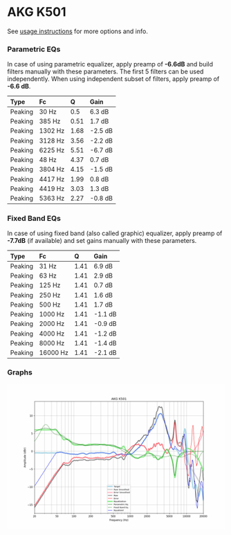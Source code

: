 # AKG K501
See [usage instructions](https://github.com/jaakkopasanen/AutoEq#usage) for more options and info.

### Parametric EQs
In case of using parametric equalizer, apply preamp of **-6.6dB** and build filters manually
with these parameters. The first 5 filters can be used independently.
When using independent subset of filters, apply preamp of **-6.6 dB**.

| Type    | Fc      |    Q | Gain    |
|:--------|:--------|:-----|:--------|
| Peaking | 30 Hz   | 0.5  | 6.3 dB  |
| Peaking | 385 Hz  | 0.51 | 1.7 dB  |
| Peaking | 1302 Hz | 1.68 | -2.5 dB |
| Peaking | 3128 Hz | 3.56 | -2.2 dB |
| Peaking | 6225 Hz | 5.51 | -6.7 dB |
| Peaking | 48 Hz   | 4.37 | 0.7 dB  |
| Peaking | 3804 Hz | 4.15 | -1.5 dB |
| Peaking | 4417 Hz | 1.99 | 0.8 dB  |
| Peaking | 4419 Hz | 3.03 | 1.3 dB  |
| Peaking | 5363 Hz | 2.27 | -0.8 dB |

### Fixed Band EQs
In case of using fixed band (also called graphic) equalizer, apply preamp of **-7.7dB**
(if available) and set gains manually with these parameters.

| Type    | Fc       |    Q | Gain    |
|:--------|:---------|:-----|:--------|
| Peaking | 31 Hz    | 1.41 | 6.9 dB  |
| Peaking | 63 Hz    | 1.41 | 2.9 dB  |
| Peaking | 125 Hz   | 1.41 | 0.7 dB  |
| Peaking | 250 Hz   | 1.41 | 1.6 dB  |
| Peaking | 500 Hz   | 1.41 | 1.7 dB  |
| Peaking | 1000 Hz  | 1.41 | -1.1 dB |
| Peaking | 2000 Hz  | 1.41 | -0.9 dB |
| Peaking | 4000 Hz  | 1.41 | -1.2 dB |
| Peaking | 8000 Hz  | 1.41 | -1.4 dB |
| Peaking | 16000 Hz | 1.41 | -2.1 dB |

### Graphs
![](./AKG%20K501.png)